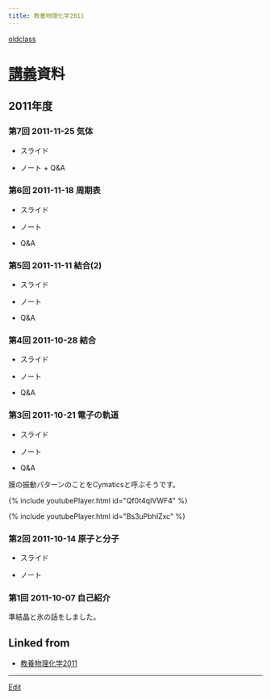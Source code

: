 ```yaml
---
title: 教養物理化学2011
---
```

[oldclass](/oldclass)


# [講義](/講義)資料


## 2011年度


### 第7回 2011-11-25 気体

* スライド
[](http://theochem.chem.okayama-u.ac.jp/vitroid/教養物理化学2011/2011-11-25slide7.pdf)

* ノート + Q&A
[](http://theochem.chem.okayama-u.ac.jp/vitroid/教養物理化学2011/2011-11-25note7.pdf)


### 第6回 2011-11-18 周期表

* スライド
[](http://theochem.chem.okayama-u.ac.jp/vitroid/教養物理化学2011/2011-11-18slide6.pdf)

* ノート
[](http://theochem.chem.okayama-u.ac.jp/vitroid/教養物理化学2011/2011-11-18note6.pdf)

* Q&A
[](http://theochem.chem.okayama-u.ac.jp/vitroid/教養物理化学2011/2011-11-18qa6.pdf)


### 第5回 2011-11-11 結合(2)

* スライド
[](http://theochem.chem.okayama-u.ac.jp/vitroid/教養物理化学2011/2011-11-11slide5.pdf)

* ノート
[](http://theochem.chem.okayama-u.ac.jp/vitroid/教養物理化学2011/2011-11-11note5.pdf)

* Q&A
[](http://theochem.chem.okayama-u.ac.jp/vitroid/教養物理化学2011/2011-11-11qa5.pdf)


### 第4回 2011-10-28 結合

* スライド
[](http://theochem.chem.okayama-u.ac.jp/vitroid/教養物理化学2011/2011-10-28slide4.pdf)

* ノート
[](http://theochem.chem.okayama-u.ac.jp/vitroid/教養物理化学2011/2011-10-28note4.pdf)

* Q&A
[](http://theochem.chem.okayama-u.ac.jp/vitroid/教養物理化学2011/2011-10-28qa4.pdf)


### 第3回 2011-10-21 電子の軌道

* スライド
[](http://theochem.chem.okayama-u.ac.jp/vitroid/教養物理化学2011/2011-10-21slide3.pdf)

* ノート
[](http://theochem.chem.okayama-u.ac.jp/vitroid/教養物理化学2011/2011-10-21note3.pdf)

* Q&A
[](http://theochem.chem.okayama-u.ac.jp/vitroid/教養物理化学2011/2011-10-21qa3.pdf)

膜の振動パターンのことをCymaticsと呼ぶそうです。

{% include youtubePlayer.html id="Qf0t4qIVWF4" %}

{% include youtubePlayer.html id="Bs3uPbhIZxc" %}


### 第2回 2011-10-14 原子と分子

* スライド
[](http://theochem.chem.okayama-u.ac.jp/vitroid/教養物理化学2011/2011-10-14slide2.key.pdf)

* ノート
[](http://theochem.chem.okayama-u.ac.jp/vitroid/教養物理化学2011/2011-10-14note2.pdf)


### 第1回 2011-10-07 自己紹介

準結晶と氷の話をしました。

<!--  -->


## Linked from

* [教養物理化学2011](/教養物理化学2011)


----

[Edit](https://github.com/vitroid/vitroid.github.io/edit/master/MD/教養物理化学2011.md)

